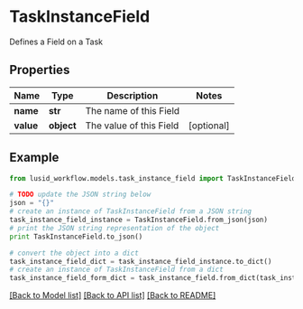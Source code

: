 # TaskInstanceField

Defines a Field on a Task

## Properties
Name | Type | Description | Notes
------------ | ------------- | ------------- | -------------
**name** | **str** | The name of this Field | 
**value** | **object** | The value of this Field | [optional] 

## Example

```python
from lusid_workflow.models.task_instance_field import TaskInstanceField

# TODO update the JSON string below
json = "{}"
# create an instance of TaskInstanceField from a JSON string
task_instance_field_instance = TaskInstanceField.from_json(json)
# print the JSON string representation of the object
print TaskInstanceField.to_json()

# convert the object into a dict
task_instance_field_dict = task_instance_field_instance.to_dict()
# create an instance of TaskInstanceField from a dict
task_instance_field_form_dict = task_instance_field.from_dict(task_instance_field_dict)
```
[[Back to Model list]](../README.md#documentation-for-models) [[Back to API list]](../README.md#documentation-for-api-endpoints) [[Back to README]](../README.md)


